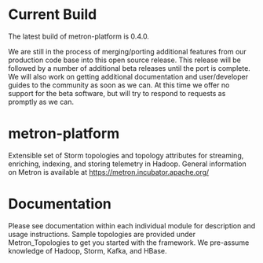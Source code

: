 <!--
Licensed to the Apache Software Foundation (ASF) under one or more
contributor license agreements.  See the NOTICE file distributed with
this work for additional information regarding copyright ownership.
The ASF licenses this file to You under the Apache License, Version 2.0
(the "License"); you may not use this file except in compliance with
the License.  You may obtain a copy of the License at

	http://www.apache.org/licenses/LICENSE-2.0

Unless required by applicable law or agreed to in writing, software
distributed under the License is distributed on an "AS IS" BASIS,
WITHOUT WARRANTIES OR CONDITIONS OF ANY KIND, either express or implied.
See the License for the specific language governing permissions and
limitations under the License.
 -->

# Current Build

The latest build of metron-platform is 0.4.0.

We are still in the process of merging/porting additional features from our production code base into this open source release. This release will be followed by a number of additional beta releases until the port is complete. We will also work on getting additional documentation and user/developer guides to the community as soon as we can. At this time we offer no support for the beta software, but will try to respond to requests as promptly as we can.

# metron-platform

Extensible set of Storm topologies and topology attributes for streaming, enriching, indexing, and storing telemetry in Hadoop.  General information on Metron is available at https://metron.incubator.apache.org/

# Documentation

Please see documentation within each individual module for description and usage instructions. Sample topologies are provided under Metron_Topologies to get you started with the framework. We pre-assume knowledge of Hadoop, Storm, Kafka, and HBase.
